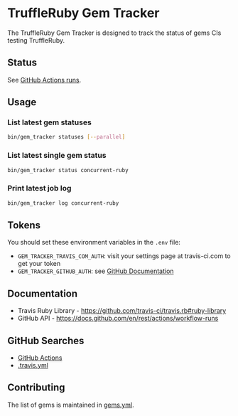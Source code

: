 # TruffleRuby Gem Tracker

The TruffleRuby Gem Tracker is designed to track the status of gems CIs testing TruffleRuby.

## Status

See [GitHub Actions runs](https://github.com/eregon/truffleruby-gem-tracker/actions).

## Usage

### List latest gem statuses

```bash
bin/gem_tracker statuses [--parallel]
```

### List latest single gem status

```bash
bin/gem_tracker status concurrent-ruby
```

### Print latest job log

```bash
bin/gem_tracker log concurrent-ruby
```

## Tokens

You should set these environment variables in the `.env` file:

* `GEM_TRACKER_TRAVIS_COM_AUTH`: visit your settings page at travis-ci.com to get your token
* `GEM_TRACKER_GITHUB_AUTH`: see [GitHub Documentation](https://help.github.com/en/github/authenticating-to-github/creating-a-personal-access-token-for-the-command-line)

## Documentation

* Travis Ruby Library - https://github.com/travis-ci/travis.rb#ruby-library
* GitHub API - https://docs.github.com/en/rest/actions/workflow-runs

## GitHub Searches

* [GitHub Actions](https://github.com/search?q=truffleruby-head+language%3AYAML+path%3A.github&type=Code)
* [.travis.yml](https://github.com/search?q=truffleruby-head+filename%3A.travis.yml+path%3A%2F&type=Code)

## Contributing

The list of gems is maintained in [gems.yml](gems.yml).
